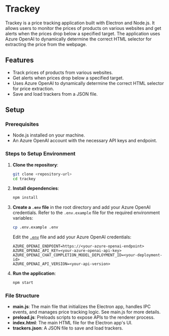 ﻿# Trackey

Trackey is a price tracking application built with Electron and Node.js. It allows users to monitor the prices of products on various websites and get alerts when the prices drop below a specified target. The application uses Azure OpenAI to dynamically determine the correct HTML selector for extracting the price from the webpage.

## Features

- Track prices of products from various websites.
- Get alerts when prices drop below a specified target.
- Uses Azure OpenAI to dynamically determine the correct HTML selector for price extraction.
- Save and load trackers from a JSON file.

## Setup

### Prerequisites

- Node.js installed on your machine.
- An Azure OpenAI account with the necessary API keys and endpoint.

### Steps to Setup Environment

1. **Clone the repository**:

    ```sh
    git clone <repository-url>
    cd trackey
    ```

2. **Install dependencies**:

    ```sh
    npm install
    ```

3. **Create a `.env` file** in the root directory and add your Azure OpenAI credentials. Refer to the `.env.example` file for the required environment variables:

    ```sh
    cp .env.example .env
    ```

    Edit the [`.env`](command:_github.copilot.openRelativePath?%5B%7B%22scheme%22%3A%22file%22%2C%22authority%22%3A%22%22%2C%22path%22%3A%22%2FD%3A%2Fcode%2FPriceTracker%2F.env%22%2C%22query%22%3A%22%22%2C%22fragment%22%3A%22%22%7D%2C%22e46f7e2a-6957-4185-bdbb-7a607bc09db0%22%5D "d:\code\PriceTracker\.env") file and add your Azure OpenAI credentials:

    ```properties
    AZURE_OPENAI_ENDPOINT=https://<your-azure-openai-endpoint>
    AZURE_OPENAI_API_KEY=<your-azure-openai-api-key>
    AZURE_OPENAI_CHAT_COMPLETION_MODEL_DEPLOYMENT_ID=<your-deployment-id>
    AZURE_OPENAI_API_VERSION=<your-api-version>
    ```

4. **Run the application**:

    ```sh
    npm start
    ```

### File Structure

- **main.js**: The main file that initializes the Electron app, handles IPC events, and manages price tracking logic. See main.js for more details.
- **preload.js**: Preloads scripts to expose APIs to the renderer process.
- **index.html**: The main HTML file for the Electron app's UI.
- **trackers.json**: A JSON file to save and load trackers.
